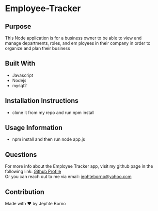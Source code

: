 # Employee-Tracker
## Purpose
This Node application is for a business owner to be able to view and manage departments, roles, and em
ployees in their company in order to organize and plan their business

## Built With
* Javascript
* Nodejs
* mysql2

 ## Installation Instructions
 * clone it from my repo and run npm install

## Usage Information
 * npm install and then run node app.js

 ## Questions
  For more info about the Employee Tracker app, visit my github page in the following link:
  [Github Profile](https://github.com/jephtebb) <br/>
  Or you can reach out to me via email: jephteborno@yahoo.com

## Contribution
Made with ❤️ by Jephte Borno
